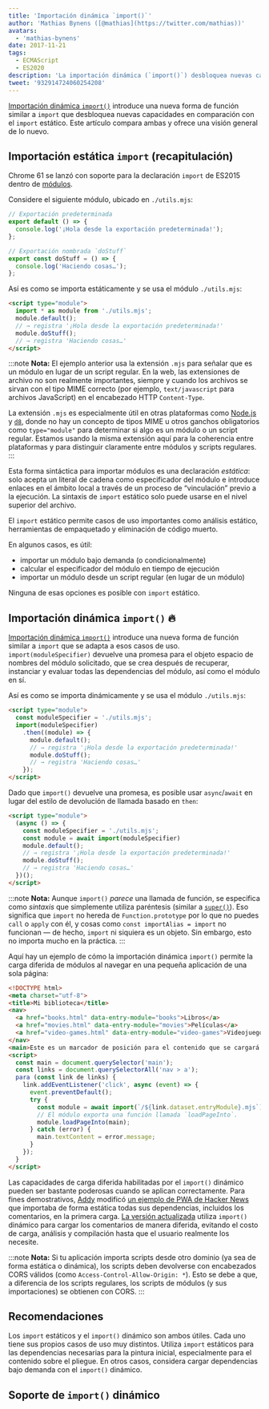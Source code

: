 ```yaml
---
title: 'Importación dinámica `import()`'
author: 'Mathias Bynens ([@mathias](https://twitter.com/mathias))'
avatars:
  - 'mathias-bynens'
date: 2017-11-21
tags:
  - ECMAScript
  - ES2020
description: 'La importación dinámica (`import()`) desbloquea nuevas capacidades en comparación con la importación estática. Este artículo compara ambas y ofrece una visión general de lo nuevo.'
tweet: '932914724060254208'
---
```

[Importación dinámica `import()`](https://github.com/tc39/proposal-dynamic-import) introduce una nueva forma de función similar a `import` que desbloquea nuevas capacidades en comparación con el `import` estático. Este artículo compara ambas y ofrece una visión general de lo nuevo.

<!--truncate-->
## Importación estática `import` (recapitulación)

Chrome 61 se lanzó con soporte para la declaración `import` de ES2015 dentro de [módulos](/features/modules).

Considere el siguiente módulo, ubicado en `./utils.mjs`:

```js
// Exportación predeterminada
export default () => {
  console.log('¡Hola desde la exportación predeterminada!');
};

// Exportación nombrada `doStuff`
export const doStuff = () => {
  console.log('Haciendo cosas…');
};
```

Así es como se importa estáticamente y se usa el módulo `./utils.mjs`:

```html
<script type="module">
  import * as module from './utils.mjs';
  module.default();
  // → registra '¡Hola desde la exportación predeterminada!'
  module.doStuff();
  // → registra 'Haciendo cosas…'
</script>
```

:::note
**Nota:** El ejemplo anterior usa la extensión `.mjs` para señalar que es un módulo en lugar de un script regular. En la web, las extensiones de archivo no son realmente importantes, siempre y cuando los archivos se sirvan con el tipo MIME correcto (por ejemplo, `text/javascript` para archivos JavaScript) en el encabezado HTTP `Content-Type`.

La extensión `.mjs` es especialmente útil en otras plataformas como [Node.js](https://nodejs.org/api/esm.html#esm_enabling) y [`d8`](/docs/d8), donde no hay un concepto de tipos MIME u otros ganchos obligatorios como `type="module"` para determinar si algo es un módulo o un script regular. Estamos usando la misma extensión aquí para la coherencia entre plataformas y para distinguir claramente entre módulos y scripts regulares.
:::

Esta forma sintáctica para importar módulos es una declaración *estática*: solo acepta un literal de cadena como especificador del módulo e introduce enlaces en el ámbito local a través de un proceso de “vinculación” previo a la ejecución. La sintaxis de `import` estático solo puede usarse en el nivel superior del archivo.

El `import` estático permite casos de uso importantes como análisis estático, herramientas de empaquetado y eliminación de código muerto.

En algunos casos, es útil:

- importar un módulo bajo demanda (o condicionalmente)
- calcular el especificador del módulo en tiempo de ejecución
- importar un módulo desde un script regular (en lugar de un módulo)

Ninguna de esas opciones es posible con `import` estático.

## Importación dinámica `import()` 🔥

[Importación dinámica `import()`](https://github.com/tc39/proposal-dynamic-import) introduce una nueva forma de función similar a `import` que se adapta a esos casos de uso. `import(moduleSpecifier)` devuelve una promesa para el objeto espacio de nombres del módulo solicitado, que se crea después de recuperar, instanciar y evaluar todas las dependencias del módulo, así como el módulo en sí.

Así es como se importa dinámicamente y se usa el módulo `./utils.mjs`:

```html
<script type="module">
  const moduleSpecifier = './utils.mjs';
  import(moduleSpecifier)
    .then((module) => {
      module.default();
      // → registra '¡Hola desde la exportación predeterminada!'
      module.doStuff();
      // → registra 'Haciendo cosas…'
    });
</script>
```

Dado que `import()` devuelve una promesa, es posible usar `async`/`await` en lugar del estilo de devolución de llamada basado en `then`:

```html
<script type="module">
  (async () => {
    const moduleSpecifier = './utils.mjs';
    const module = await import(moduleSpecifier)
    module.default();
    // → registra '¡Hola desde la exportación predeterminada!'
    module.doStuff();
    // → registra 'Haciendo cosas…'
  })();
</script>
```

:::note
**Nota:** Aunque `import()` _parece_ una llamada de función, se especifica como *sintaxis* que simplemente utiliza paréntesis (similar a [`super()`](https://developer.mozilla.org/en-US/docs/Web/JavaScript/Reference/Operators/super)). Eso significa que `import` no hereda de `Function.prototype` por lo que no puedes `call` o `apply` con él, y cosas como `const importAlias = import` no funcionan — de hecho, `import` ni siquiera es un objeto. Sin embargo, esto no importa mucho en la práctica.
:::

Aquí hay un ejemplo de cómo la importación dinámica `import()` permite la carga diferida de módulos al navegar en una pequeña aplicación de una sola página:

```html
<!DOCTYPE html>
<meta charset="utf-8">
<title>Mi biblioteca</title>
<nav>
  <a href="books.html" data-entry-module="books">Libros</a>
  <a href="movies.html" data-entry-module="movies">Películas</a>
  <a href="video-games.html" data-entry-module="video-games">Videojuegos</a>
</nav>
<main>Este es un marcador de posición para el contenido que se cargará bajo demanda.</main>
<script>
  const main = document.querySelector('main');
  const links = document.querySelectorAll('nav > a');
  para (const link de links) {
    link.addEventListener('click', async (event) => {
      event.preventDefault();
      try {
        const module = await import(`/${link.dataset.entryModule}.mjs`);
        // El módulo exporta una función llamada `loadPageInto`.
        module.loadPageInto(main);
      } catch (error) {
        main.textContent = error.message;
      }
    });
  }
</script>
```

Las capacidades de carga diferida habilitadas por el `import()` dinámico pueden ser bastante poderosas cuando se aplican correctamente. Para fines demostrativos, [Addy](https://twitter.com/addyosmani) modificó [un ejemplo de PWA de Hacker News](https://hnpwa-vanilla.firebaseapp.com/) que importaba de forma estática todas sus dependencias, incluidos los comentarios, en la primera carga. [La versión actualizada](https://dynamic-import.firebaseapp.com/) utiliza `import()` dinámico para cargar los comentarios de manera diferida, evitando el costo de carga, análisis y compilación hasta que el usuario realmente los necesite.

:::note
**Nota:** Si tu aplicación importa scripts desde otro dominio (ya sea de forma estática o dinámica), los scripts deben devolverse con encabezados CORS válidos (como `Access-Control-Allow-Origin: *`). Esto se debe a que, a diferencia de los scripts regulares, los scripts de módulos (y sus importaciones) se obtienen con CORS.
:::

## Recomendaciones

Los `import` estáticos y el `import()` dinámico son ambos útiles. Cada uno tiene sus propios casos de uso muy distintos. Utiliza `import` estáticos para las dependencias necesarias para la pintura inicial, especialmente para el contenido sobre el pliegue. En otros casos, considera cargar dependencias bajo demanda con el `import()` dinámico.

## Soporte de `import()` dinámico

<feature-support chrome="63"
                 firefox="67"
                 safari="11.1"
                 nodejs="13.2 https://nodejs.medium.com/announcing-core-node-js-support-for-ecmascript-modules-c5d6dc29b663"
                 babel="yes https://babeljs.io/docs/en/babel-plugin-syntax-dynamic-import"></feature-support>
